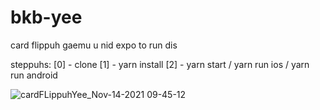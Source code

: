 # bkb-yee
card flippuh gaemu
u nid expo to run dis

steppuhs: 
[0] - clone
[1] - yarn install
[2] - yarn start / yarn run ios / yarn run android

![cardFLippuhYee_Nov-14-2021 09-45-12](https://user-images.githubusercontent.com/55858162/141692274-50236ca6-fb34-49c0-bfcf-103fa84dcf45.gif)
